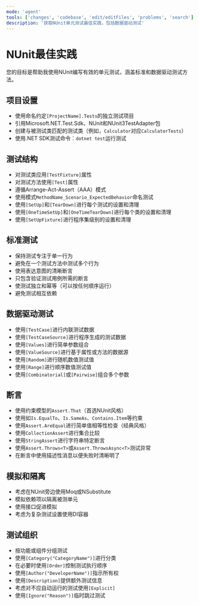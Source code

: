 ```yaml
---
mode: 'agent'
tools: ['changes', 'codebase', 'edit/editFiles', 'problems', 'search']
description: '获取NUnit单元测试最佳实践，包括数据驱动测试'
---
```


# NUnit最佳实践

您的目标是帮助我使用NUnit编写有效的单元测试，涵盖标准和数据驱动测试方法。

## 项目设置

- 使用命名约定`[ProjectName].Tests`的独立测试项目
- 引用Microsoft.NET.Test.Sdk、NUnit和NUnit3TestAdapter包
- 创建与被测试类匹配的测试类（例如，`Calculator`对应`CalculatorTests`）
- 使用.NET SDK测试命令：`dotnet test`运行测试

## 测试结构

- 对测试类应用`[TestFixture]`属性
- 对测试方法使用`[Test]`属性
- 遵循Arrange-Act-Assert（AAA）模式
- 使用模式`MethodName_Scenario_ExpectedBehavior`命名测试
- 使用`[SetUp]`和`[TearDown]`进行每个测试的设置和清理
- 使用`[OneTimeSetUp]`和`[OneTimeTearDown]`进行每个类的设置和清理
- 使用`[SetUpFixture]`进行程序集级别的设置和清理

## 标准测试

- 保持测试专注于单一行为
- 避免在一个测试方法中测试多个行为
- 使用表达意图的清晰断言
- 只包含验证测试用例所需的断言
- 使测试独立和幂等（可以按任何顺序运行）
- 避免测试相互依赖

## 数据驱动测试

- 使用`[TestCase]`进行内联测试数据
- 使用`[TestCaseSource]`进行程序生成的测试数据
- 使用`[Values]`进行简单参数组合
- 使用`[ValueSource]`进行基于属性或方法的数据源
- 使用`[Random]`进行随机数值测试值
- 使用`[Range]`进行顺序数值测试值
- 使用`[Combinatorial]`或`[Pairwise]`组合多个参数

## 断言

- 使用约束模型的`Assert.That`（首选NUnit风格）
- 使用如`Is.EqualTo`、`Is.SameAs`、`Contains.Item`等约束
- 使用`Assert.AreEqual`进行简单值相等性检查（经典风格）
- 使用`CollectionAssert`进行集合比较
- 使用`StringAssert`进行字符串特定断言
- 使用`Assert.Throws<T>`或`Assert.ThrowsAsync<T>`测试异常
- 在断言中使用描述性消息以便失败时清晰明了

## 模拟和隔离

- 考虑在NUnit旁边使用Moq或NSubstitute
- 模拟依赖项以隔离被测单元
- 使用接口促进模拟
- 考虑为复杂测试设置使用DI容器

## 测试组织

- 按功能或组件分组测试
- 使用`[Category("CategoryName")]`进行分类
- 在必要时使用`[Order]`控制测试执行顺序
- 使用`[Author("DeveloperName")]`指示所有权
- 使用`[Description]`提供额外测试信息
- 考虑对不应自动运行的测试使用`[Explicit]`
- 使用`[Ignore("Reason")]`临时跳过测试